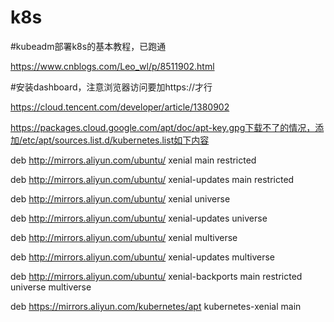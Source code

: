 # k8s
#kubeadm部署k8s的基本教程，已跑通

https://www.cnblogs.com/Leo_wl/p/8511902.html

#安装dashboard，注意浏览器访问要加https://才行

https://cloud.tencent.com/developer/article/1380902


https://packages.cloud.google.com/apt/doc/apt-key.gpg下载不了的情况，添加/etc/apt/sources.list.d/kubernetes.list如下内容

deb http://mirrors.aliyun.com/ubuntu/ xenial main restricted

deb http://mirrors.aliyun.com/ubuntu/ xenial-updates main restricted

deb http://mirrors.aliyun.com/ubuntu/ xenial universe

deb http://mirrors.aliyun.com/ubuntu/ xenial-updates universe

deb http://mirrors.aliyun.com/ubuntu/ xenial multiverse

deb http://mirrors.aliyun.com/ubuntu/ xenial-updates multiverse

deb http://mirrors.aliyun.com/ubuntu/ xenial-backports main restricted universe multiverse

deb https://mirrors.aliyun.com/kubernetes/apt kubernetes-xenial main

